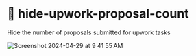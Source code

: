 # 🫣 hide-upwork-proposal-count

Hide the number of proposals submitted for upwork tasks

![Screenshot 2024-04-29 at 9 41 55 AM](https://github.com/ebanner/hide-upwork-proposal-count/assets/2068912/a3c5a31c-7ad4-439e-beed-46ef39cbda98)
